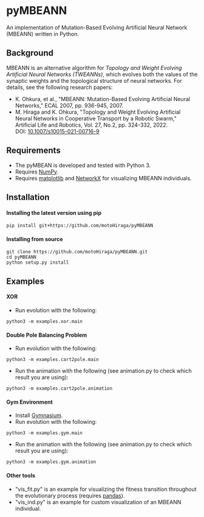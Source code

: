 # pyMBEANN
An implementation of Mutation-Based Evolving Artificial Neural Network (MBEANN) written in Python.

## Background
MBEANN is an alternative algorithm for *Topology and Weight Evolving Artificial Neural Networks (TWEANNs)*, which evolves both the values of the synaptic weights and the topological structure of neural networks.
For details, see the following research papers:

- K. Ohkura, et al., "MBEANN: Mutation-Based Evolving Artificial Neural Networks," ECAL 2007, pp. 936-945, 2007.
- M. Hiraga and K. Ohkura, "Topology and Weight Evolving Artificial Neural Networks in Cooperative Transport by a Robotic Swarm," Artificial Life and Robotics, Vol. 27, No.2, pp. 324-332, 2022. <br/>
  DOI: [10.1007/s10015-021-00716-9](https://doi.org/10.1007/s10015-021-00716-9)

## Requirements
- The pyMBEAN is developed and tested with Python 3.
- Requires [NumPy](https://numpy.org).
- Requires [matplotlib](https://matplotlib.org) and [NetworkX](https://networkx.org) for visualizing MBEANN individuals.

## Installation
#### Installing the latest version using pip
```
pip install git+https://github.com/motoHiraga/pyMBEANN
```

#### Installing from source
```
git clone https://github.com/motoHiraga/pyMBEANN.git
cd pyMBEANN
python setup.py install
```

## Examples
#### XOR
- Run evolution with the following:
```
python3 -m examples.xor.main
```

#### Double Pole Balancing Problem
- Run evolution with the following:
```
python3 -m examples.cart2pole.main
```
- Run the animation with the following (see animation.py to check which result you are using):
```
python3 -m examples.cart2pole.animation
```

#### Gym Environment
- Install [Gymnasium](https://github.com/Farama-Foundation/Gymnasium).
- Run evolution with the following:
```
python3 -m examples.gym.main
```
- Run the animation with the following (see animation.py to check which result you are using):
```
python3 -m examples.gym.animation
```

#### Other tools
- "vis_fit.py" is an example for visualizing the fitness transition throughout the evolutionary process (requires [pandas](https://pandas.pydata.org)).
- "vis_ind.py" is an example for custom visualization of an MBEANN individual.

